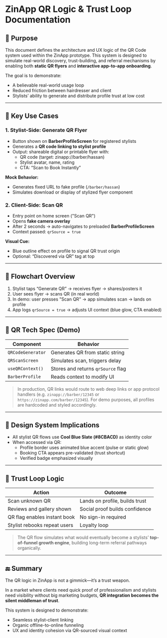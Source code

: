 
# ZinApp QR Logic & Trust Loop Documentation

## 🧭 Purpose
This document defines the architecture and UX logic of the QR Code system used within the ZinApp prototype. This system is designed to simulate real-world discovery, trust-building, and referral mechanisms by enabling both **static QR flyers** and **interactive app-to-app onboarding**.

The goal is to demonstrate:
- A believable real-world usage loop
- Reduced friction between hairdresser and client
- Stylists’ ability to generate and distribute profile trust at low cost

---

## 📌 Key Use Cases

### 1. **Stylist-Side: Generate QR Flyer**
- Button shown on **BarberProfileScreen** for registered stylists
- Generates a **QR code linking to stylist profile**
- Output: shareable digital or printable flyer with:
  - QR code (target: zinapp://barber/hassan)
  - Stylist avatar, name, rating
  - CTA: “Scan to Book Instantly”

**Mock Behavior:**
- Generates fixed URL to fake profile (`/barber/hassan`)
- Simulates download or display of stylized flyer component

### 2. **Client-Side: Scan QR**
- Entry point on home screen ("Scan QR")
- Opens **fake camera overlay**
- After 2 seconds → auto-navigates to preloaded **BarberProfileScreen**
- Context passed: `qrSource = true`

**Visual Cue:**
- Blue outline effect on profile to signal QR trust origin
- Optional: “Discovered via QR” tag at top

---

## 🔄 Flowchart Overview

1. Stylist taps “Generate QR” → receives flyer → shares/posters it
2. User sees flyer → scans QR (in real world)
3. In demo: user presses "Scan QR" → app simulates scan → lands on profile
4. App logs `qrSource = true` → adjusts UI context (blue glow, CTA enabled)

---

## 🧱 QR Tech Spec (Demo)

| Component          | Behavior                            |
|-------------------|-------------------------------------|
| `QRCodeGenerator` | Generates QR from static string     |
| `QRScanScreen`    | Simulates scan, triggers delay      |
| `useQRContext()`  | Stores and returns `qrSource` flag  |
| `BarberProfile`   | Reads context to modify UI          |

> In production, QR links would route to web deep links or app protocol handlers (e.g. `zinapp://barber/12345` or `https://zinapp.com/barber/12345`). For demo purposes, all profiles are hardcoded and styled accordingly.

---

## 🎨 Design System Implications

- All stylist QR flows use **Cool Blue Slate (#8CBACD)** as identity color
- When accessed via QR:
  - Profile border uses animated blue accent (pulse or static glow)
  - Booking CTA appears pre-validated (trust shortcut)
  - Verified badge emphasized visually

---

## 🧠 Trust Loop Logic
| Action                       | Outcome                         |
|------------------------------|----------------------------------|
| Scan unknown QR              | Lands on profile, builds trust   |
| Reviews and gallery shown    | Social proof builds confidence   |
| QR flag enables instant book | No sign-in required              |
| Stylist rebooks repeat users | Loyalty loop                     |

> The QR flow simulates what would eventually become a stylists’ **top-of-funnel growth engine**, building long-term referral pathways organically.

---

## 🔚 Summary
The QR logic in ZinApp is not a gimmick—it’s a trust weapon.

In a market where clients need quick proof of professionalism and stylists need visibility without big marketing budgets, **QR integration becomes the silent middleman of trust**.

This system is designed to demonstrate:
- Seamless stylist-client linking
- Organic offline-to-online funneling
- UX and identity cohesion via QR-sourced visual context
